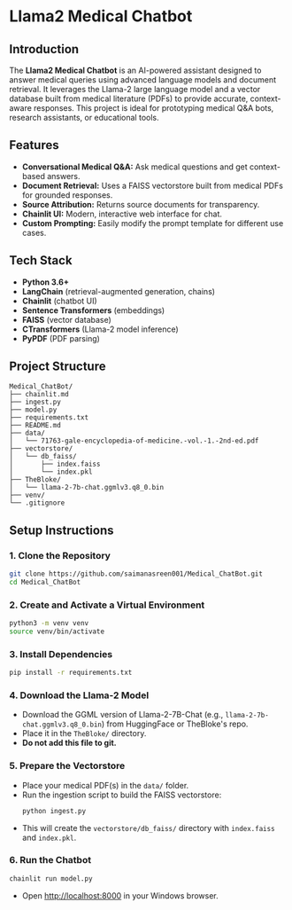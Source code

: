 # Llama2 Medical Chatbot

## Introduction

The **Llama2 Medical Chatbot** is an AI-powered assistant designed to answer medical queries using advanced language models and document retrieval. It leverages the Llama-2 large language model and a vector database built from medical literature (PDFs) to provide accurate, context-aware responses. This project is ideal for prototyping medical Q&A bots, research assistants, or educational tools.

## Features
- **Conversational Medical Q&A:** Ask medical questions and get context-based answers.
- **Document Retrieval:** Uses a FAISS vectorstore built from medical PDFs for grounded responses.
- **Source Attribution:** Returns source documents for transparency.
- **Chainlit UI:** Modern, interactive web interface for chat.
- **Custom Prompting:** Easily modify the prompt template for different use cases.

## Tech Stack
- **Python 3.6+**
- **LangChain** (retrieval-augmented generation, chains)
- **Chainlit** (chatbot UI)
- **Sentence Transformers** (embeddings)
- **FAISS** (vector database)
- **CTransformers** (Llama-2 model inference)
- **PyPDF** (PDF parsing)

## Project Structure
```
Medical_ChatBot/
├── chainlit.md                
├── ingest.py                  
├── model.py                   
├── requirements.txt           
├── README.md                  
├── data/                      
│   └── 71763-gale-encyclopedia-of-medicine.-vol.-1.-2nd-ed.pdf
├── vectorstore/               
│   └── db_faiss/
│       ├── index.faiss
│       └── index.pkl
├── TheBloke/                  
│   └── llama-2-7b-chat.ggmlv3.q8_0.bin
├── venv/          
└── .gitignore                 
```

## Setup Instructions

### 1. Clone the Repository
```bash
git clone https://github.com/saimanasreen001/Medical_ChatBot.git
cd Medical_ChatBot
```

### 2. Create and Activate a Virtual Environment
```bash
python3 -m venv venv
source venv/bin/activate
```

### 3. Install Dependencies
```bash
pip install -r requirements.txt
```

### 4. Download the Llama-2 Model
- Download the GGML version of Llama-2-7B-Chat (e.g., `llama-2-7b-chat.ggmlv3.q8_0.bin`) from HuggingFace or TheBloke's repo.
- Place it in the `TheBloke/` directory.
- **Do not add this file to git.**

### 5. Prepare the Vectorstore
- Place your medical PDF(s) in the `data/` folder.
- Run the ingestion script to build the FAISS vectorstore:
  ```bash
  python ingest.py
  ```
- This will create the `vectorstore/db_faiss/` directory with `index.faiss` and `index.pkl`.

### 6. Run the Chatbot
```bash
chainlit run model.py
```
- Open [http://localhost:8000](http://localhost:8000) in your Windows browser.

